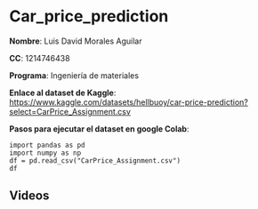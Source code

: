 # Car_price_prediction

**Nombre**: Luis David Morales Aguilar

**CC**: 1214746438

**Programa**: Ingeniería de materiales

**Enlace al dataset de Kaggle**:
https://www.kaggle.com/datasets/hellbuoy/car-price-prediction?select=CarPrice_Assignment.csv

**Pasos para ejecutar el dataset en google Colab**:

```
import pandas as pd
import numpy as np
df = pd.read_csv("CarPrice_Assignment.csv")
df
```


## Videos
